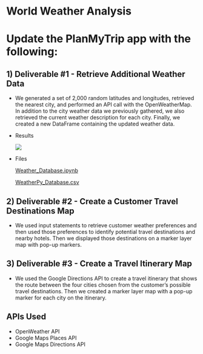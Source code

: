 # World Weather Analysis 

# Update the PlanMyTrip app with the following: 

## 1) Deliverable #1 - Retrieve Additional Weather Data

  - We generated a set of 2,000 random latitudes and longitudes, retrieved the nearest city, and performed an API call with the OpenWeatherMap. In addition to the city weather data we previously gathered, we also retrieved the current weather description for each city. Finally, we created a new DataFrame containing the updated weather data.
  
  - Results
  
      ![](Del1_df.png)
  
  - Files
  
      [Weather_Database.ipynb](Weather_Database.ipynb)
  
      [WeatherPy_Database.csv](WeatherPy_Database.csv)
  
  
## 2) Deliverable #2 - Create a Customer Travel Destinations Map

  - We used input statements to retrieve customer weather preferences and then used those preferences to identify potential travel destinations and nearby hotels. Then we displayed those destinations on a marker layer map with pop-up markers.
  
## 3) Deliverable #3 - Create a Travel Itinerary Map

  - We used the Google Directions API to create a travel itinerary that shows the route between the four cities chosen from the customer’s possible travel destinations. Then we created a marker layer map with a pop-up marker for each city on the itinerary.
  
## APIs Used
- OpenWeather API
- Google Maps Places API
- Google Maps Directions API
